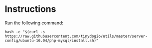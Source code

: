 # Instructions

Run the following command:

`bash -c "$(curl -s https://raw.githubusercontent.com/tinydogio/utils/master/server-config/ubuntu-16.04/php-mysql/install.sh)"`
